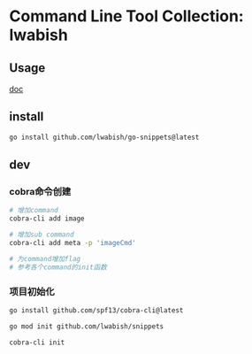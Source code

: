 # Command Line Tool Collection: lwabish

## Usage
[doc](docs/lwabish.md)

## install
```bash
go install github.com/lwabish/go-snippets@latest
```

## dev
### cobra命令创建
```bash
# 增加command
cobra-cli add image

# 增加sub command
cobra-cli add meta -p 'imageCmd'

# 为command增加flag
# 参考各个command的init函数
```

### 项目初始化
```bash
go install github.com/spf13/cobra-cli@latest

go mod init github.com/lwabish/snippets

cobra-cli init
```
